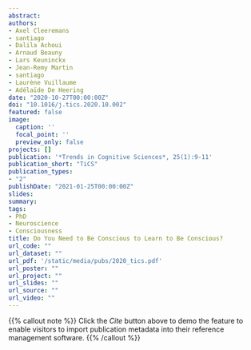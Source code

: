 ```yaml
---
abstract: 
authors:
- Axel Cleeremans
- santiago
- Dalila Achoui
- Arnaud Beauny
- Lars Keuninckx
- Jean-Remy Martin
- santiago
- Laurène Vuillaume
- Adélaïde De Heering
date: "2020-10-27T00:00:00Z"
doi: "10.1016/j.tics.2020.10.002"
featured: false
image:
  caption: ''
  focal_point: ''
  preview_only: false
projects: []
publication: '*Trends in Cognitive Sciences*, 25(1):9-11'
publication_short: "TiCS"
publication_types:
- "2"
publishDate: "2021-01-25T00:00:00Z"
slides: 
summary: 
tags:
- PhD
- Neuroscience
- Consciousness
title: Do You Need to Be Conscious to Learn to Be Conscious?
url_code: ""
url_dataset: ""
url_pdf: '/static/media/pubs/2020_tics.pdf'
url_poster: ""
url_project: ""
url_slides: ""
url_source: ""
url_video: ""
---
```


{{% callout note %}}
Click the *Cite* button above to demo the feature to enable visitors to import publication metadata into their reference management software.
{{% /callout %}}

